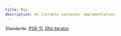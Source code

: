```yaml
---
title: Map
description: An iterable container implementation.
---
```


Standards: [PSR-11][], [Dhii iterator][].

[PSR-11]:                       https://github.com/php-fig/fig-standards/blob/master/accepted/PSR-11-container.md
[Dhii iterator]:                https://packagist.org/packages/dhii/iterator-interface
